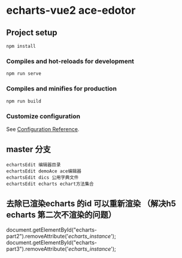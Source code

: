 # echarts-vue2  ace-edotor

## Project setup
```
npm install
```

### Compiles and hot-reloads for development
```
npm run serve
```

### Compiles and minifies for production
```
npm run build
```

### Customize configuration
See [Configuration Reference](https://cli.vuejs.org/config/).

## master 分支
```
echartsEdit 编辑器目录 
echartsEdit demoAce ace编辑器
echartsEdit dics 公用字典文件
echartsEdit echarts echart方法集合
```
## 去除已渲染echarts 的id 可以重新渲染 （解决h5 echarts 第二次不渲染的问题）
document.getElementById("echarts-part2").removeAttribute('_echarts_instance_');
document.getElementById("echarts-part3").removeAttribute('_echarts_instance_');
